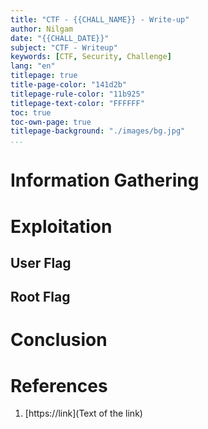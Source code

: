 ```yaml
---
title: "CTF - {{CHALL_NAME}} - Write-up"
author: Nilgam
date: "{{CHALL_DATE}}"
subject: "CTF - Writeup"
keywords: [CTF, Security, Challenge]
lang: "en"
titlepage: true
title-page-color: "141d2b"
titlepage-rule-color: "11b925"
titlepage-text-color: "FFFFFF"
toc: true
toc-own-page: true
titlepage-background: "./images/bg.jpg"
...
```


# Information Gathering


# Exploitation  


## User Flag


## Root Flag


# Conclusion


# References

1. [https://link](Text of the link)